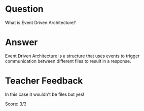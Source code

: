 # Question
What is Event Driven Architecture?

# Answer
Event Driven Architecture is a structure that uses events to trigger communication between different files to result in a response. 

# Teacher Feedback

In this case it wouldn't be files but yes!

Score: 3/3